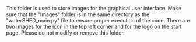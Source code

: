 This folder is used to store images for the graphical user interface. 
Make sure that the "Images" folder is in the same directory as the "waterSHED_main.py" file to ensure proper execution of the code.
There are two images for the icon in the top left corner and for the logo on the start page.
Please do not modify or remove this folder.
